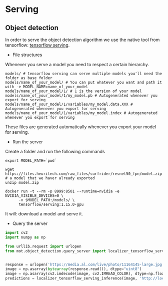 # Serving

## Object detection

In order to serve the object detection algorithm we use the native tool from tensorflow: [tensorflow serving](https://www.tensorflow.org/tfx/serving/docker).

- File structures

Whenever you serve a model you need to respect a certain hierarchy.

```
models/ # tensorflow serving can serve multiple models you'll need the folder as base folder
models/name_of_your_model/ # You can put whatever you want and path it with -e MODEL_NAME=name_of_your_model
models/name_of_your_model/1/ # 1 is the version of your model
models/name_of_your_model/1/my_model.pb # Autogenerated whenever you export for serving
models/name_of_your_model/1/variables/my_model.data.XXX # Autogenerated whenever you export for serving
models/name_of_your_model/1/variables/my_model.index # Autogenerated whenever you export for serving
```

These files are generated automatically whenever you export your model for serving.

- Run the server

Create a folder and run the following commands

```
export MODEL_PATH=`pwd` 

wget https://files.heuritech.com/raw_files/surfrider/resnet50_fpn/model.zip # a model that we haver already exported
unzip model.zip

docker run -t --rm -p 8999:8501 --runtime=nvidia -e NVIDIA_VISIBLE_DEVICES=0 \
      -v $MODEL_PATH:/models/ \ 
      tensorflow/serving:1.15.0-gpu 
```

It will: download a model and serve it.

- Query the server

```python
import cv2
import numpy as np

from urllib.request import urlopen
from mot.object_detection.query_server import localizer_tensorflow_serving_inference


response = urlopen('https://media.al.com/live/photo/11164145-large.jpg')
image = np.asarray(bytearray(response.read()), dtype="uint8")
image = np.asarray(cv2.imdecode(image, cv2.IMREAD_COLOR), dtype=np.float32)
predictions = localizer_tensorflow_serving_inference(image, 'http://localhost:8999')
```

